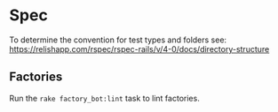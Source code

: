 # Spec

To determine the convention for test types and folders see:
https://relishapp.com/rspec/rspec-rails/v/4-0/docs/directory-structure

## Factories

Run the `rake factory_bot:lint` task to lint factories.